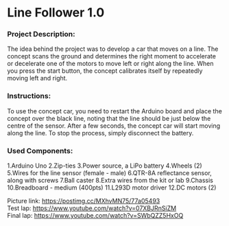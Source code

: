 # Line Follower 1.0

### Project Description: 
The idea behind the project was to develop a car that moves on a line. The concept scans the ground and determines the right moment to accelerate or decelerate one of the motors to move left or right along the line. When you press the start button, the concept calibrates itself by repeatedly moving left and right.
### Instructions: 
To use the concept car, you need to restart the Arduino board and place the concept over the black line, noting that the line should be just below the centre of the sensor. After a few seconds, the concept car will start moving along the line. To stop the process, simply disconnect the battery.
### Used Components: 
1.Arduino Uno
2.Zip-ties
3.Power source, a LiPo battery
4.Wheels (2)
5.Wires for the line sensor (female - male)
6.QTR-8A reflectance sensor, along with screws
7.Ball caster
8.Extra wires from the kit or lab
9.Chassis
10.Breadboard - medium (400pts)
11.L293D motor driver
12.DC motors (2)

Picture link: https://postimg.cc/MXhvMN75/77a05493 \
Test lap: https://www.youtube.com/watch?v=07XBJRnSiZM \
Final lap: https://www.youtube.com/watch?v=SWbQZZ5HxOQ
